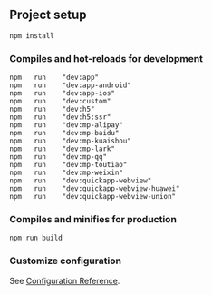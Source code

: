 ## Project setup
```
npm install
```

### Compiles and hot-reloads for development
```
npm   run    "dev:app"
npm   run    "dev:app-android"
npm   run    "dev:app-ios"
npm   run    "dev:custom"
npm   run    "dev:h5"
npm   run    "dev:h5:ssr"
npm   run    "dev:mp-alipay"
npm   run    "dev:mp-baidu"
npm   run    "dev:mp-kuaishou"
npm   run    "dev:mp-lark"
npm   run    "dev:mp-qq"
npm   run    "dev:mp-toutiao"
npm   run    "dev:mp-weixin"
npm   run    "dev:quickapp-webview"
npm   run    "dev:quickapp-webview-huawei"
npm   run    "dev:quickapp-webview-union"
```

### Compiles and minifies for production
```
npm run build
```


### Customize configuration
See [Configuration Reference](https://cli.vuejs.org/config/).
